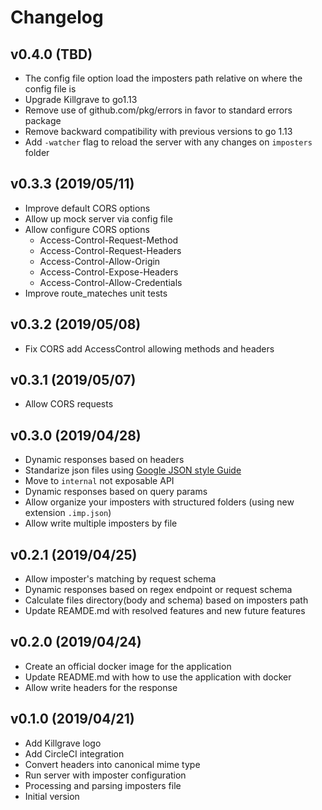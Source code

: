 # Changelog

## v0.4.0 (TBD)
* The config file option load the imposters path relative on where the config file is
* Upgrade Killgrave to go1.13
* Remove use of github.com/pkg/errors in favor to standard errors package
* Remove backward compatibility with previous versions to go 1.13
* Add `-watcher` flag to reload the server with any changes on `imposters` folder

## v0.3.3 (2019/05/11)

* Improve default CORS options
* Allow up mock server via config file
* Allow configure CORS options
  * Access-Control-Request-Method
  * Access-Control-Request-Headers
  * Access-Control-Allow-Origin
  * Access-Control-Expose-Headers
  * Access-Control-Allow-Credentials
* Improve route_mateches unit tests

## v0.3.2 (2019/05/08)

* Fix CORS add AccessControl allowing methods and headers

## v0.3.1 (2019/05/07)

* Allow CORS requests

## v0.3.0 (2019/04/28)

* Dynamic responses based on headers
* Standarize json files using [Google JSON style Guide](https://google.github.io/styleguide/jsoncstyleguide.xml)
* Move to `internal` not exposable API
* Dynamic responses based on query params
* Allow organize your imposters with structured folders (using new extension `.imp.json`)
* Allow write multiple imposters by file

## v0.2.1 (2019/04/25)

* Allow imposter's matching by request schema
* Dynamic responses based on regex endpoint or request schema
* Calculate files directory(body and schema) based on imposters path
* Update REAMDE.md with resolved features and new future features

## v0.2.0 (2019/04/24)

* Create an official docker image for the application
* Update README.md with how to use the application with docker
* Allow write headers for the response

## v0.1.0 (2019/04/21)

* Add Killgrave logo
* Add CircleCI integration
* Convert headers into canonical mime type
* Run server with imposter configuration
* Processing and parsing imposters file
* Initial version
